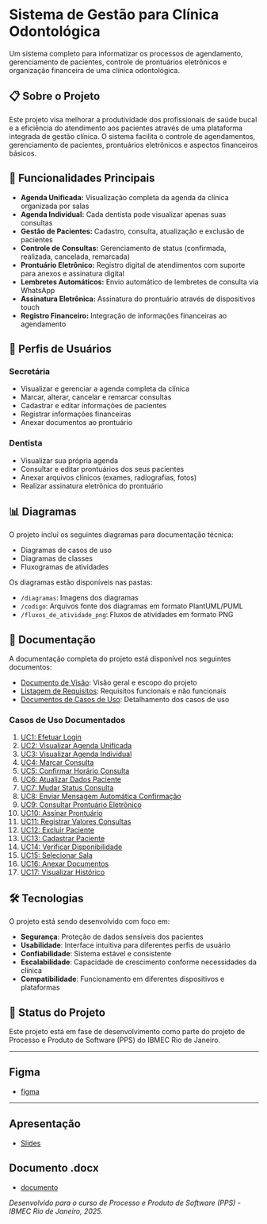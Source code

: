 # Sistema de Gestão para Clínica Odontológica

Um sistema completo para informatizar os processos de agendamento, gerenciamento de pacientes, controle de prontuários eletrônicos e organização financeira de uma clínica odontológica.

## 📋 Sobre o Projeto

Este projeto visa melhorar a produtividade dos profissionais de saúde bucal e a eficiência do atendimento aos pacientes através de uma plataforma integrada de gestão clínica. O sistema facilita o controle de agendamentos, gerenciamento de pacientes, prontuários eletrônicos e aspectos financeiros básicos.

## 🚀 Funcionalidades Principais

- **Agenda Unificada:** Visualização completa da agenda da clínica organizada por salas
- **Agenda Individual:** Cada dentista pode visualizar apenas suas consultas
- **Gestão de Pacientes:** Cadastro, consulta, atualização e exclusão de pacientes
- **Controle de Consultas:** Gerenciamento de status (confirmada, realizada, cancelada, remarcada)
- **Prontuário Eletrônico:** Registro digital de atendimentos com suporte para anexos e assinatura digital
- **Lembretes Automáticos:** Envio automático de lembretes de consulta via WhatsApp
- **Assinatura Eletrônica:** Assinatura do prontuário através de dispositivos touch
- **Registro Financeiro:** Integração de informações financeiras ao agendamento

## 👥 Perfis de Usuários

### Secretária
- Visualizar e gerenciar a agenda completa da clínica
- Marcar, alterar, cancelar e remarcar consultas
- Cadastrar e editar informações de pacientes
- Registrar informações financeiras
- Anexar documentos ao prontuário

### Dentista
- Visualizar sua própria agenda
- Consultar e editar prontuários dos seus pacientes
- Anexar arquivos clínicos (exames, radiografias, fotos)
- Realizar assinatura eletrônica do prontuário

## 📊 Diagramas

O projeto inclui os seguintes diagramas para documentação técnica:

- Diagramas de casos de uso
- Diagramas de classes
- Fluxogramas de atividades

Os diagramas estão disponíveis nas pastas:
- `/diagramas`: Imagens dos diagramas
- `/codigo`: Arquivos fonte dos diagramas em formato PlantUML/PUML
- `/fluxos_de_atividade_png`: Fluxos de atividades em formato PNG

## 📝 Documentação

A documentação completa do projeto está disponível nos seguintes documentos:

- [Documento de Visão](./Documento_de_visao.md): Visão geral e escopo do projeto
- [Listagem de Requisitos](./Listagem_de_requisitos.md): Requisitos funcionais e não funcionais
- [Documentos de Casos de Uso](./documentos_de_casos_de_uso/): Detalhamento dos casos de uso

### Casos de Uso Documentados

1. [UC1: Efetuar Login](./documentos_de_casos_de_uso/UC1_efetuar_login.md)
2. [UC2: Visualizar Agenda Unificada](./documentos_de_casos_de_uso/UC2_visualizar_agenda_unificada.md)
3. [UC3: Visualizar Agenda Individual](./documentos_de_casos_de_uso/UC3_visualizar_agenda_individual.md)
4. [UC4: Marcar Consulta](./documentos_de_casos_de_uso/UC4_marcar_consulta.md)
5. [UC5: Confirmar Horário Consulta](./documentos_de_casos_de_uso/UC5_confirmar_horario_consulta.md)
6. [UC6: Atualizar Dados Paciente](./documentos_de_casos_de_uso/UC6_atualizar_dados_paciente.md)
7. [UC7: Mudar Status Consulta](./documentos_de_casos_de_uso/UC7_mudar_status_consulta.md)
8. [UC8: Enviar Mensagem Automática Confirmação](./documentos_de_casos_de_uso/UC8_enviar_mensagem_automatica_confirmacao.md)
9. [UC9: Consultar Prontuário Eletrônico](./documentos_de_casos_de_uso/UC9_consultar_prontuario_eletronico.md)
10. [UC10: Assinar Prontuário](./documentos_de_casos_de_uso/UC10_assinar_prontuario.md)
11. [UC11: Registrar Valores Consultas](./documentos_de_casos_de_uso/UC11_registrar_valores_consultas.md)
12. [UC12: Excluir Paciente](./documentos_de_casos_de_uso/UC12_excluir_paciente.md)
13. [UC13: Cadastrar Paciente](./documentos_de_casos_de_uso/UC13_cadastrar_paciente.md)
14. [UC14: Verificar Disponibilidade](./documentos_de_casos_de_uso/UC14_verificar_disponibilidade.md)
15. [UC15: Selecionar Sala](./documentos_de_casos_de_uso/UC15_selecionar_sala.md)
16. [UC16: Anexar Documentos](./documentos_de_casos_de_uso/UC16_anexar_documentos.md)
17. [UC17: Visualizar Histórico](./documentos_de_casos_de_uso/UC17_visualizar_historico.md)

## 🛠️ Tecnologias

O projeto está sendo desenvolvido com foco em:

- **Segurança**: Proteção de dados sensíveis dos pacientes
- **Usabilidade**: Interface intuitiva para diferentes perfis de usuário
- **Confiabilidade**: Sistema estável e consistente
- **Escalabilidade**: Capacidade de crescimento conforme necessidades da clínica
- **Compatibilidade**: Funcionamento em diferentes dispositivos e plataformas

## 📌 Status do Projeto

Este projeto está em fase de desenvolvimento como parte do projeto de Processo e Produto de Software (PPS) do IBMEC Rio de Janeiro.

---

## Figma
- [figma](https://www.figma.com/design/SNCkb7MD8BJNXKJA1T2ByC/Untitled?m=auto&t=6qVQ58aOYNuDNswD-1)
  
- ---

## Apresentação
- [Slides]()

## Documento .docx
- [documento](https://docs.google.com/document/d/1LnPmfwE16U56nZQl8RTtoDsPQtf3AHQm0RsHCjxKYfU/edit?tab=t.0)

*Desenvolvido para o curso de Processo e Produto de Software (PPS) - IBMEC Rio de Janeiro, 2025.*
